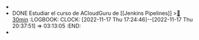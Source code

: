 -
- DONE Estudiar el curso de ACloudGuru de [[Jenkins Pipelines]] >[🍅 30min](#agenda-pomo://?t=f-1668702293056-1800)
  :LOGBOOK:
  CLOCK: [2022-11-17 Thu 17:24:46]--[2022-11-17 Thu 20:37:51] =>  03:13:05
  :END:
-